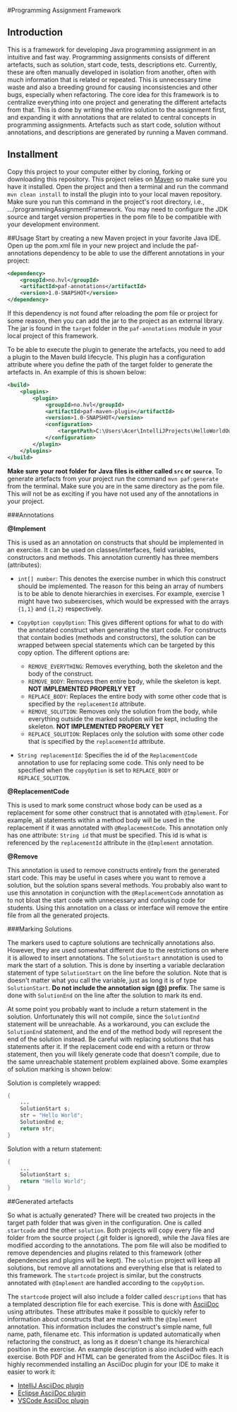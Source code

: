 #Programming Assignment Framework

## Introduction
This is a framework for developing Java programming assignment in an intuitive and fast way. Programming assignments consists of different artefacts, such as solution, start code, tests, descriptions etc. Currently, these are often manually developed in isolation from another, often with much information that is related or repeated. This is unnecessary time waste and also a breeding ground for causing inconsistencies and other bugs, especially when refactoring. The core idea for this framework is to centralize everything into one project and generating the different artefacts from that. This is done by writing the entire solution to the assignment first, and expanding it with annotations that are related to central concepts in programming assignments. Artefacts such as start code, solution without annotations, and descriptions are generated by running a Maven command.

## Installment

Copy this project to your computer either by cloning, forking or downloading this repository. This project relies on [Maven](https://maven.apache.org/download.cgi) so make sure you have it installed. Open the project and then a terminal and run the command `mvn clean install` to install the plugin into to your local maven repository. Make sure you run this command in the project's root directory, i.e., .../programmingAssignmentFramework. You may need to configure the JDK source and target version properties in the pom file to be compatible with your development environment. 


##Usage
Start by creating a new Maven project in your favorite Java IDE. Open up the pom.xml file in your new project and include the paf-annotations dependency to be able to use the different annotations in your project:

```xml
<dependency>
    <groupId>no.hvl</groupId>
    <artifactId>paf-annotations</artifactId>
    <version>1.0-SNAPSHOT</version>  
</dependency>
```

If this dependency is not found after reloading the pom file or project for some reason, then you can add the jar to the project as an external library. The jar is found in the `target` folder in the `paf-annotations` module in your local project of this framework. 

To be able to execute the plugin to generate the artefacts, you need to add a plugin to the Maven build lifecycle. This plugin has a configuration attribute where you define the path of the target folder to generate the artefacts in. An example of this is shown below:

```xml
<build>
    <plugins>
        <plugin>
            <groupId>no.hvl</groupId>
            <artifactId>paf-maven-plugin</artifactId>
            <version>1.0-SNAPSHOT</version>
            <configuration>
                <targetPath>C:\Users\Acer\IntelliJProjects\HelloWorldOutput</targetPath>
            </configuration>
        </plugin>
    </plugins>
</build>
```

**Make sure your root folder for Java files is either called `src` or `source`**. To generate artefacts from your project run the command `mvn paf:generate` from the terminal. Make sure you are in the same directory as the pom file. This will not be as exciting if you have not used any of the annotations in your project.

###Annotations

**@Implement**

This is used as an annotation on constructs that should be implemented in an exercise. It can be used on classes/interfaces, field variables, constructors and methods. This annotation currently has three members (attributes):
* `int[] number`: This denotes the exercise number in which this construct should be implemented. The reason for this being an array of numbers is to be able to denote hierarchies in exercises. For example, exercise 1 might have two subexercises, which would be expressed with the arrays `{1,1}` and `{1,2}` respectively.
* `CopyOption copyOption`: This gives different options for what to do with the annotated construct when generating the start code. For constructs that contain bodies (methods and constructors), the solution can be wrapped between special statements which can be targeted by this copy option. The different options are:
    * `REMOVE_EVERYTHING`: Removes everything, both the skeleton and the body of the construct.
  * `REMOVE_BODY`: Removes then entire body, while the skeleton is kept. **NOT IMPLEMENTED PROPERLY YET**
  * `REPLACE_BODY`: Replaces the entire body with some other code that is specified by the `replacementId` attribute.
  * `REMOVE_SOLUTION`: Removes only the solution from the body, while everything outside the marked solution will be kept, including the skeleton. **NOT IMPLEMENTED PROPERLY YET**
  * `REPLACE_SOLUTION`: Replaces only the solution with some other code that is specified by the `replacementId` attribute.
    
* `String replacementId`: Specifies the id of the `ReplacementCode` annotation to use for replacing some code. This only need to be specified when the `copyOption` is set to `REPLACE_BODY` or `REPLACE_SOLUTION`.

**@ReplacementCode**

This is used to mark some construct whose body can be used as a replacement for some other construct that is annotated with `@Implement`. For example, all statements within a method body will be used in the replacement if it was annotated with `@ReplacementCode`.  This annotation only has one attribute: `String id` that must be specified. This id is what is referenced by the `replacementId` attribute in the `@Implement` annotation. 

**@Remove**

This annotation is used to remove constructs entirely from the generated start code. This may be useful in cases where you want to remove a solution, but the solution spans several methods. You probably also want to use this annotation in conjunction with the `@ReplacementCode` annotation as to not bloat the start code with unnecessary and confusing code for students. Using this annotation on a class or interface will remove the entire file from all the generated projects. 

###Marking Solutions

The markers used to capture solutions are technically annotations also. However, they are used somewhat different due to the restrictions on where it is allowed to insert annotations. The `SolutionStart` annotation is used to mark the start of a solution. This is done by inserting a variable declaration statement of type `SolutionStart` on the line before the solution. Note that is doesn't matter what you call the variable, just as long it is of type `SolutionStart`. **Do not include the annotation sign (@) prefix**. The same is done with `SolutionEnd` on the line after the solution to mark its end.

At some point you probably want to include a return statement in the solution. Unfortunately this will not compile, since the `SolutionEnd` statement will be unreachable. As a workaround, you can exclude the `SolutionEnd` statement, and the end of the method body will represent the end of the solution instead. Be careful with replacing solutions that has statements after it. If the replacement code end with a return or throw statement, then you will likely generate code that doesn't compile, due to the same unreachable statement problem explained above. Some examples of solution marking is shown below: 

Solution is completely wrapped:
```java
{
    ...
    SolutionStart s;
    str = "Hello World";
    SolutionEnd e;
    return str;
}
```

Solution with a return statement:
```java
{
    ...
    SolutionStart s;
    return "Hello World";
}
```

##Generated artefacts

So what is actually generated? There will be created two projects in the target path folder that was given in the configuration. One is called `startcode` and the other `solution`. Both projects will copy every file and folder from the source project (.git folder is ignored), while the Java files are modified according to the annotations. The pom file will also be modified to remove dependencies and plugins related to this framework (other dependencies and plugins will be kept). The `solution` project will keep all solutions, but remove all annotations and everything else that is related to this framework. The `startcode` project is similar, but the constructs annotated with `@Implement` are handled according to the `copyOption`.

The `startcode` project will also include a folder called `descriptions` that has a templated description file for each exercise. This is done with [AsciiDoc](https://asciidoc.org/) using attributes. These attributes make it possible to quickly refer to information about constructs that are marked with the `@Implement` annotation. This information includes the construct's simple name, full name, path, filename etc. This information is updated automatically when refactoring the construct, as long as it doesn't change its hierarchical position in the exercise. An example description is also included with each exercise. Both PDF and HTML can be generated from the AsciiDoc files. It is highly recommended installing an AsciiDoc plugin for your IDE to make it easier to work it:
* [IntelliJ AsciiDoc plugin](https://plugins.jetbrains.com/plugin/7391-asciidoc)
* [Eclipse AsciiDoc plugin](https://marketplace.eclipse.org/content/asciidoctor-editor)
* [VSCode AsciiDoc plugin](https://marketplace.visualstudio.com/items?itemName=asciidoctor.asciidoctor-vscode)


    
    




